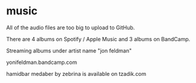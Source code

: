 # music

All of the audio files are too big to upload to GitHub.  

There are 4 albums on Spotify / Apple Music and 3 albums on BandCamp.

Streaming albums under artist name "jon feldman"

yonifeldman.bandcamp.com

hamidbar medaber by zebrina is available on tzadik.com
